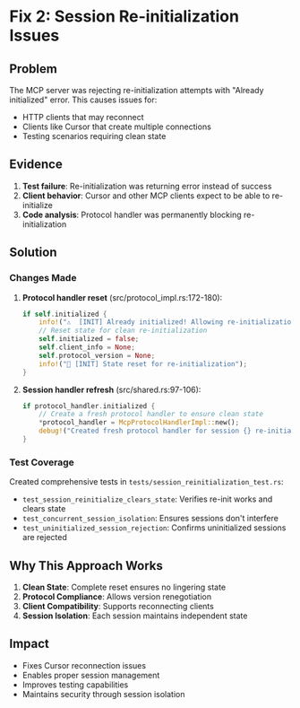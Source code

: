 # Fix 2: Session Re-initialization Issues

## Problem

The MCP server was rejecting re-initialization attempts with "Already initialized" error. This causes issues for:
- HTTP clients that may reconnect
- Clients like Cursor that create multiple connections
- Testing scenarios requiring clean state

## Evidence

1. **Test failure**: Re-initialization was returning error instead of success
2. **Client behavior**: Cursor and other MCP clients expect to be able to re-initialize
3. **Code analysis**: Protocol handler was permanently blocking re-initialization

## Solution

### Changes Made

1. **Protocol handler reset** (src/protocol_impl.rs:172-180):
   ```rust
   if self.initialized {
       info!("⚠️  [INIT] Already initialized! Allowing re-initialization");
       // Reset state for clean re-initialization
       self.initialized = false;
       self.client_info = None;
       self.protocol_version = None;
       info!("🔄 [INIT] State reset for re-initialization");
   }
   ```

2. **Session handler refresh** (src/shared.rs:97-106):
   ```rust
   if protocol_handler.initialized {
       // Create a fresh protocol handler to ensure clean state
       *protocol_handler = McpProtocolHandlerImpl::new();
       debug!("Created fresh protocol handler for session {} re-initialization", session_key);
   }
   ```

### Test Coverage

Created comprehensive tests in `tests/session_reinitialization_test.rs`:
- `test_session_reinitialize_clears_state`: Verifies re-init works and clears state
- `test_concurrent_session_isolation`: Ensures sessions don't interfere
- `test_uninitialized_session_rejection`: Confirms uninitialized sessions are rejected

## Why This Approach Works

1. **Clean State**: Complete reset ensures no lingering state
2. **Protocol Compliance**: Allows version renegotiation
3. **Client Compatibility**: Supports reconnecting clients
4. **Session Isolation**: Each session maintains independent state

## Impact

- Fixes Cursor reconnection issues
- Enables proper session management
- Improves testing capabilities
- Maintains security through session isolation